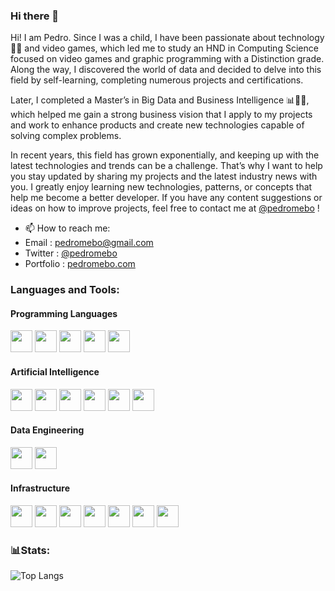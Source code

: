 ### Hi there 👋

Hi! I am Pedro. Since I was a child, I have been passionate about technology👨‍💻 and video games, which led me to study an HND in Computing Science focused on video games and graphic programming with a Distinction grade. Along the way, I discovered the world of data and decided to delve into this field by self-learning, completing numerous 
projects and certifications.

Later, I completed a Master’s in Big Data and Business Intelligence 📊🧑‍🔬, which helped me gain a strong business vision that I apply to my projects and work to enhance products and create new technologies capable of solving complex problems.

In recent years, this field has grown exponentially, and keeping up with the latest technologies and trends can be a challenge. That’s why I want to help you stay updated by sharing my projects and the latest industry news with you. I greatly enjoy learning new technologies, patterns, or concepts that help me become a better developer. If you have any content suggestions or ideas on how to improve projects, feel free to contact me at [@pedromebo](https://twitter.com/pedromebo) !

- 📫 How to reach me:
- Email : pedromebo@gmail.com
- Twitter : [@pedromebo](https://twitter.com/pedromebo)
- Portfolio : [pedromebo.com](https://www.pedromebo.com) 

### Languages and Tools:
#### Programming Languages
  <code><img width="35" height="35" src="https://www.vectorlogo.zone/logos/python/python-icon.svg"></code>
  <code><img width="35" height="35" src="https://www.vectorlogo.zone/logos/java/java-icon.svg"></code>
  <code><img width="35" height="35" src="https://www.vectorlogo.zone/logos/isocpp/isocpp-icon.svg"></code>
  <code><img width="35" height="35" src="https://www.vectorlogo.zone/logos/mysql/mysql-icon.svg"></code>
  <code><img width="35" height="35" src="https://www.vectorlogo.zone/logos/gnu_bash/gnu_bash-icon.svg"></code>

#### Artificial Intelligence
  <code><img width="35" height="35" src="https://raw.githubusercontent.com/gilbarbara/logos/92bb74e98bca1ea1ad794442676ebc4e75038adc/logos/pandas-icon.svg"></code>
  <code><img width="35" height="35" src="https://www.vectorlogo.zone/logos/numpy/numpy-icon.svg"></code>
  <code><img width="35" height="35" src="https://upload.wikimedia.org/wikipedia/commons/0/05/Scikit_learn_logo_small.svg"></code>
  <code><img width="35" height="35" src="https://www.vectorlogo.zone/logos/tensorflow/tensorflow-icon.svg"></code>
  <code><img width="35" height="35" src="https://www.svgrepo.com/show/306500/openai.svg"></code>
  <code><img width="35" height="35" src="https://svgmix.com/uploads/simpleicons/b16b08-mlflow.svg"></code>

#### Data Engineering
  <code><img width="35" height="35" src="https://www.vectorlogo.zone/logos/apache_spark/apache_spark-icon.svg"></code>
  <code><img width="35" height="35" src="https://upload.vectorlogo.zone/logos/apache_airflow/images/9c14446f-4cdc-4b19-9290-c753fc20fb2a.svg"></code>

#### Infrastructure
  <code><img width="35" height="35" src="https://www.vectorlogo.zone/logos/docker/docker-official.svg"></code>
  <code><img width="35" height="35" src="https://icon.icepanel.io/AWS/svg/Compute/Lambda.svg"></code>
  <code><img width="35" height="35" src="https://icon.icepanel.io/AWS/svg/Storage/Simple-Storage-Service.svg"></code>
  <code><img width="35" height="35" src="https://icon.icepanel.io/AWS/svg/Compute/EC2.svg"></code>
  <code><img width="35" height="35" src="https://icon.icepanel.io/AWS/svg/App-Integration/API-Gateway.svg"></code>
  <code><img width="35" height="35" src="https://www.vectorlogo.zone/logos/git-scm/git-scm-icon.svg"></code>
  <code><img width="35" height="35" src="https://www.vectorlogo.zone/logos/elastic/elastic-icon.svg"></code>

### 📊Stats:
![Top Langs](https://github-readme-stats.vercel.app/api/top-langs/?username=pedromebo&layout=compact)

